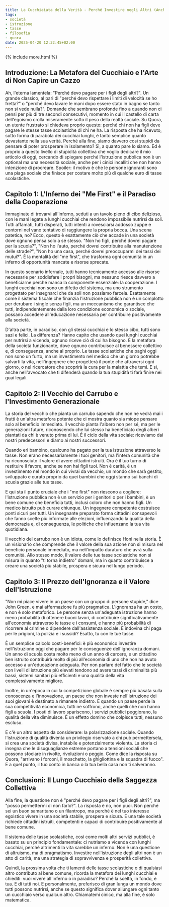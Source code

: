 ```yaml
---
title: La Cucchiaiata della Verità - Perché Investire negli Altri (Anche se Non Ti Piace)
tags:
- società
- istruzione
- tasse
- filosofia
- quora
date: 2025-04-20 12:32:45+02:00
---
```


{% include more.html %}

## Introduzione: La Metafora del Cucchiaio e l'Arte di Non Capire un Cazzo

Ah, l'eterna lamentela: "Perché devo pagare per i figli degli altri?". Un grande classico, al pari di "perché devo rispettare i limiti di velocità se ho fretta?" o "perché devo lavare le mani dopo essere stato in bagno se tanto non si vede nulla?". Domande che sembrano profonde fino a quando non ci pensi per più di tre secondi consecutivi, momento in cui il castello di carta dell'egoismo crolla miseramente sotto il peso della realtà sociale. Su Quora, un utente frustrato si chiedeva proprio questo: perché chi non ha figli deve pagare le stesse tasse scolastiche di chi ne ha. La risposta che ha ricevuto, sotto forma di parabola dei cucchiai lunghi, è tanto semplice quanto devastante nella sua verità. Perché alla fine, siamo davvero così stupidi da pensare di poter prosperare in isolamento? Sì, a quanto pare lo siamo. Ed è proprio a questo livello di stupidità collettiva che voglio dedicare il mio articolo di oggi, cercando di spiegare perché l'istruzione pubblica non è un optional ma una necessità sociale, anche per i cinici incalliti che non hanno intenzione di procreare. Spoiler: il motivo è che le persone ignoranti sono una piaga sociale che finisce per costare molto più di qualche euro di tasse scolastiche.

## Capitolo 1: L'Inferno dei "Me First" e il Paradiso della Cooperazione

Immaginate di trovarvi all'inferno, seduti a un tavolo pieno di cibo delizioso, con le mani legate a lunghi cucchiai che rendono impossibile nutrirsi da soli. Tutti affamati, tutti disperati, tutti intenti a rovesciarsi addosso zuppe e contorni nel vano tentativo di raggiungere la propria bocca. Una scena patetica, no? Ecco, questo è esattamente ciò che accade in una società dove ognuno pensa solo a sé stesso. "Non ho figli, perché dovrei pagare per la scuola?", "Non ho l'auto, perché dovrei contribuire alla manutenzione delle strade?", "Non ho una casa, perché dovrei preoccuparmi dei tassi dei mutui?". È la mentalità del "me first", che trasforma ogni comunità in un inferno di opportunità mancate e risorse sprecate.

In questo scenario infernale, tutti hanno tecnicamente accesso alle risorse necessarie per soddisfare i propri bisogni, ma nessuno riesce davvero a beneficiarne perché manca la componente essenziale: la cooperazione. I lunghi cucchiai non sono un difetto del sistema, ma uno strumento progettato per insegnarci che da soli non possiamo farcela. Esattamente come il sistema fiscale che finanzia l'istruzione pubblica non è un complotto per derubare i single senza figli, ma un meccanismo che garantisce che tutti, indipendentemente dalla loro condizione economica o sociale, possano accedere all'educazione necessaria per contribuire positivamente alla società.

D'altra parte, in paradiso, con gli stessi cucchiai e lo stesso cibo, tutti sono sazi e felici. La differenza? Hanno capito che usando quei lunghi cucchiai per nutrirsi a vicenda, ognuno riceve ciò di cui ha bisogno. È la metafora della società funzionante, dove ognuno contribuisce al benessere collettivo e, di conseguenza, anche al proprio. Le tasse scolastiche che paghi oggi non sono un furto, ma un investimento nel medico che un giorno potrebbe salvarti la vita, nell'ingegnere che progetterà il ponte che attraversi ogni giorno, o nel ricercatore che scoprirà la cura per la malattia che temi. E sì, anche nell'avvocato che ti difenderà quando la tua stupidità ti farà finire nei guai legali.

## Capitolo 2: Il Vecchio del Carrubo e l'Investimento Generazionale

La storia del vecchio che pianta un carrubo sapendo che non ne vedrà mai i frutti è un'altra metafora potente che ci mostra quanto sia miope pensare solo al beneficio immediato. Il vecchio pianta l'albero non per sé, ma per le generazioni future, riconoscendo che lui stesso ha beneficiato degli alberi piantati da chi è venuto prima di lui. È il ciclo della vita sociale: riceviamo dai nostri predecessori e diamo ai nostri successori.

Quando eri bambino, qualcuno ha pagato per la tua istruzione attraverso le tasse. Non erano necessariamente i tuoi genitori, ma l'intera comunità che ha riconosciuto il valore di avere cittadini istruiti. Ora è il tuo turno di restituire il favore, anche se non hai figli tuoi. Non è carità, è un investimento nel mondo in cui vivrai da vecchio, un mondo che sarà gestito, sviluppato e curato proprio da quei bambini che oggi stanno sui banchi di scuola grazie alle tue tasse.

E qui sta il punto cruciale che i "me first" non riescono a cogliere: l'istruzione pubblica non è un servizio per i genitori o per i bambini, è un bene comune che beneficia tutti, inclusi coloro che non hanno figli. Un medico istruito può curare chiunque. Un ingegnere competente costruisce ponti sicuri per tutti. Un insegnante preparato forma cittadini consapevoli che fanno scelte più informate alle elezioni, influenzando la qualità della democrazia e, di conseguenza, le politiche che influenzano la tua vita quotidiana.

Il vecchio del carrubo non è un idiota, come lo definisce Honi nella storia. È un visionario che comprende che il valore della sua azione non si misura nel beneficio personale immediato, ma nell'impatto duraturo che avrà sulla comunità. Allo stesso modo, il valore delle tue tasse scolastiche non si misura in quanto "ti torna indietro" domani, ma in quanto contribuisce a creare una società più stabile, prospera e sicura nel lungo periodo.

## Capitolo 3: Il Prezzo dell'Ignoranza e il Valore dell'Istruzione

"Non mi piace vivere in un paese con un gruppo di persone stupide," dice John Green, e mai affermazione fu più pragmatica. L'ignoranza ha un costo, e non è solo metaforico. Le persone senza un'adeguata istruzione hanno meno probabilità di ottenere buoni lavori, di contribuire significativamente all'economia attraverso le tasse e i consumi, e hanno più probabilità di ricorrere al crimine o dipendere dall'assistenza sociale. E indovina chi paga per le prigioni, la polizia e i sussidi? Esatto, tu con le tue tasse.

È un semplice calcolo costi-benefici: è più economico investire nell'istruzione oggi che pagare per le conseguenze dell'ignoranza domani. Un anno di scuola costa molto meno di un anno di carcere, e un cittadino ben istruito contribuirà molto di più all'economia di uno che non ha avuto accesso a un'educazione adeguata. Per non parlare del fatto che le società con livelli di istruzione più elevati tendono ad avere tassi di criminalità più bassi, sistemi sanitari più efficienti e una qualità della vita complessivamente migliore.

Inoltre, in un'epoca in cui la competizione globale è sempre più basata sulla conoscenza e l'innovazione, un paese che non investe nell'istruzione dei suoi giovani è destinato a rimanere indietro. E quando un paese perde la sua competitività economica, tutti ne soffrono, anche quelli che non hanno figli a scuola. I posti di lavoro spariscono, i servizi pubblici peggiorano, la qualità della vita diminuisce. È un effetto domino che colpisce tutti, nessuno escluso.

E c'è un altro aspetto da considerare: la polarizzazione sociale. Quando l'istruzione di qualità diventa un privilegio riservato a chi può permettersela, si crea una società divisa, instabile e potenzialmente violenta. La storia ci insegna che le disuguaglianze estreme portano a tensioni sociali che possono sfociare in rivolte, rivoluzioni o peggio. Come dice la risposta su Quora, "arrivano i forconi, il moschetto, la ghigliottina e la squadra di fuoco". E a quel punto, il tuo conto in banca o la tua bella casa non ti salveranno.

## Conclusioni: Il Lungo Cucchiaio della Saggezza Collettiva

Alla fine, la questione non è "perché devo pagare per i figli degli altri?", ma "posso permettermi di non farlo?". La risposta è no, non puoi. Non perché sei un buon samaritano o un filantropo, ma perché è nel tuo interesse egoistico vivere in una società stabile, prospera e sicura. E una tale società richiede cittadini istruiti, competenti e capaci di contribuire positivamente al bene comune.

Il sistema delle tasse scolastiche, così come molti altri servizi pubblici, è basato su un principio fondamentale: ci nutriamo a vicenda con lunghi cucchiai, perché altrimenti la vita sarebbe un inferno. Non è una questione di altruismo, ma di pragmatismo. Investire nell'istruzione degli altri non è un atto di carità, ma una strategia di sopravvivenza e prosperità collettiva.

Quindi, la prossima volta che ti lamenti delle tasse scolastiche o di qualsiasi altro contributo al bene comune, ricorda la metafora dei lunghi cucchiai e chiediti: vuoi vivere all'inferno o in paradiso? Perché la scelta, in fondo, è tua. E di tutti noi. E personalmente, preferisco di gran lunga un mondo dove tutti possono nutrirsi, anche se questo significa dover allungare ogni tanto un cucchiaio verso qualcun altro. Chiamatemi cinico, ma alla fine, è solo matematica.